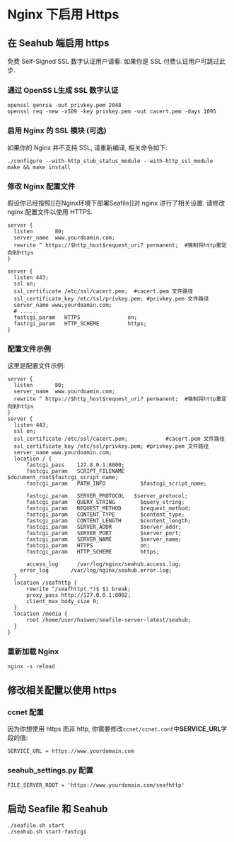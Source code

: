 # Nginx 下启用 Https

在 Seahub 端启用 https
----------------------

免费 Self-Signed SSL 数字认证用户请看. 如果你是 SSL 付费认证用户可跳过此步.

### 通过 OpenSS L生成 SSL 数字认证

    openssl genrsa -out privkey.pem 2048
    openssl req -new -x509 -key privkey.pem -out cacert.pem -days 1095

### 启用 Nginx 的 SSL 模块 (可选)

如果你的 Nginx 并不支持 SSL, 请重新编译, 相关命令如下: 

    ./configure --with-http_stub_status_module --with-http_ssl_module
    make && make install

### 修改 Nginx 配置文件

假设你已经按照[[在Nginx环境下部署Seafile]]对 nginx 进行了相关设置. 请修改 nginx 配置文件以使用 HTTPS.

    server {
      listen       80;
      server_name  www.yourdoamin.com; 
      rewrite ^ https://$http_host$request_uri? permanent;	#强制将http重定向到https
    }

    server {
      listen 443;
      ssl on;
      ssl_certificate /etc/ssl/cacert.pem;	#cacert.pem 文件路径
      ssl_certificate_key /etc/ssl/privkey.pem;	#privkey.pem 文件路径
      server_name www.yourdoamin.com;    
      # ......
      fastcgi_param   HTTPS               on;
      fastcgi_param   HTTP_SCHEME         https;
    }

### 配置文件示例

这里是配置文件示例:

    server {
      listen       80;
      server_name  www.yourdoamin.com;
      rewrite ^ https://$http_host$request_uri? permanent;	#强制将http重定向到https
    }
    server {
      listen 443;
      ssl on;
      ssl_certificate /etc/ssl/cacert.pem;            #cacert.pem 文件路径
      ssl_certificate_key /etc/ssl/privkey.pem;	#privkey.pem 文件路径
      server_name www.yourdoamin.com;    
      location / {
          fastcgi_pass    127.0.0.1:8000;
          fastcgi_param   SCRIPT_FILENAME     $document_root$fastcgi_script_name;
          fastcgi_param   PATH_INFO           $fastcgi_script_name;

          fastcgi_param   SERVER_PROTOCOL	$server_protocol;
          fastcgi_param   QUERY_STRING        $query_string;
          fastcgi_param   REQUEST_METHOD      $request_method;
          fastcgi_param   CONTENT_TYPE        $content_type;
          fastcgi_param   CONTENT_LENGTH      $content_length;
          fastcgi_param   SERVER_ADDR         $server_addr;
          fastcgi_param   SERVER_PORT         $server_port;
          fastcgi_param   SERVER_NAME         $server_name;
          fastcgi_param   HTTPS               on;
          fastcgi_param   HTTP_SCHEME         https;

          access_log      /var/log/nginx/seahub.access.log;
        error_log       /var/log/nginx/seahub.error.log;
      }       
      location /seafhttp {
          rewrite ^/seafhttp(.*)$ $1 break;
          proxy_pass http://127.0.0.1:8082;
          client_max_body_size 0;
      }
      location /media {
          root /home/user/haiwen/seafile-server-latest/seahub;
      }
    }

### 重新加载 Nginx

    nginx -s reload

修改相关配置以使用 https
------------------------

### ccnet 配置

因为你想使用 https 而非 http,
你需要修改`ccnet/ccnet.conf`中**SERVICE\_URL**字段的值:

    SERVICE_URL = https://www.yourdomain.com

### seahub\_settings.py 配置

    FILE_SERVER_ROOT = 'https://www.yourdomain.com/seafhttp'

启动 Seafile 和 Seahub
----------------------

    ./seafile.sh start
    ./seahub.sh start-fastcgi
